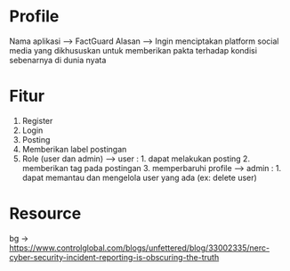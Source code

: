 # Profile
Nama aplikasi --> FactGuard
Alasan --> Ingin menciptakan platform social media yang dikhususkan untuk memberikan pakta terhadap kondisi sebenarnya di dunia nyata

# Fitur
1. Register
2. Login
3. Posting
4. Memberikan label postingan
5. Role (user dan admin)
    --> user : 
        1. dapat melakukan posting
        2. memberikan tag pada postingan
        3. memperbaruhi profile
    --> admin :
        1. dapat memantau dan mengelola user yang ada (ex: delete user)

# Resource
bg -> https://www.controlglobal.com/blogs/unfettered/blog/33002335/nerc-cyber-security-incident-reporting-is-obscuring-the-truth